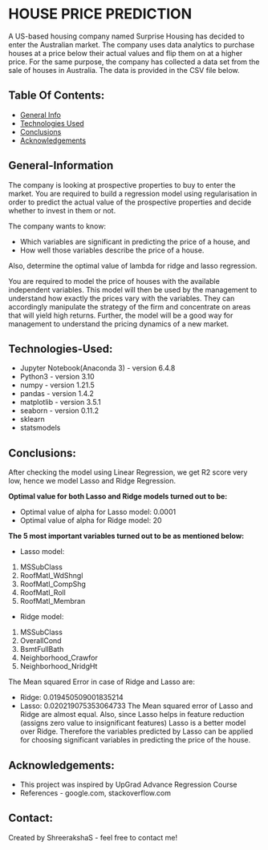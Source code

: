 # HOUSE PRICE PREDICTION

A US-based housing company named Surprise Housing has decided to enter the Australian market. The company uses data analytics to purchase houses at a price below their actual values and flip them on at a higher price. For the same purpose, the company has collected a data set from the sale of houses in Australia. The data is provided in the CSV file below.



 ## Table Of Contents:
* [General Info](#general-information)
* [Technologies Used](#technologies-used)
* [Conclusions](#conclusions)
* [Acknowledgements](#acknowledgements)



## General-Information

The company is looking at prospective properties to buy to enter the market. You are required to build a regression model using regularisation in order to predict the actual value of the prospective properties and decide whether to invest in them or not.

The company wants to know:
- Which variables are significant in predicting the price of a house, and
- How well those variables describe the price of a house.

 Also, determine the optimal value of lambda for ridge and lasso regression.

You are required to model the price of houses with the available independent variables. This model will then be used by the management to understand how exactly the prices vary with the variables. They can accordingly manipulate the strategy of the firm and concentrate on areas that will yield high returns. Further, the model will be a good way for management to understand the pricing dynamics of a new market.



## Technologies-Used:

- Jupyter Notebook(Anaconda 3) - version 6.4.8
- Python3 - version 3.10
- numpy - version 1.21.5
- pandas - version 1.4.2
- matplotlib - version 3.5.1
- seaborn - version 0.11.2
- sklearn
- statsmodels



## Conclusions:

After checking the model using Linear Regression, we get R2 score very low, hence we model Lasso and Ridge Regression.

**Optimal value for both Lasso and Ridge models turned out to be:**
- Optimal value of alpha for Lasso model: 0.0001
- Optimal value of alpha for Ridge model: 20

**The 5 most important variables turned out to be as mentioned below:**

- Lasso model:
1. MSSubClass
2. RoofMatl_WdShngl
3. RoofMatl_CompShg
4. RoofMatl_Roll
5. RoofMatl_Membran

- Ridge model:
1. MSSubClass
2. OverallCond
3. BsmtFullBath
4. Neighborhood_Crawfor
5. Neighborhood_NridgHt

The Mean squared Error in case of Ridge and Lasso are:
- Ridge: 0.019450509001835214
- Lasso: 0.020219075353064733
The Mean squared error of Lasso and Ridge are almost equal. 
Also, since Lasso helps in feature reduction (assigns zero value to insignificant features) Lasso is a better model over Ridge. Therefore the variables predicted by Lasso can be applied for choosing significant variables in predicting the price of the house.



## Acknowledgements:

- This project was inspired by UpGrad Advance Regression Course
- References - google.com, stackoverflow.com



## Contact:

Created by ShreerakshaS - feel free to contact me!

